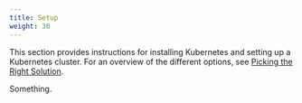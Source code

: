 ```yaml
---
title: Setup
weight: 30
---
```


This section provides instructions for installing Kubernetes and setting
up a Kubernetes cluster. For an overview of the different options, see
[Picking the Right Solution](/docs/setup/pick-right-solution/).

Something.
